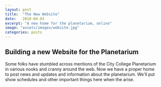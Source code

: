 ```yaml
---
layout: post
title:  "The New Website"
date:   2018-04-03
excerpt: "A new home for the planetarium, online"
image: "assets/images/website.jpg"
categories: posts
---
```


## Building a new Website for the Planetarium

Some folks have stumbled across mentions of the City College Planetarium in various nooks and cranny around the web. Now we have a proper home to post news and updates and information about the planetarium. We'll put show schedules and other important things here when the arise.
